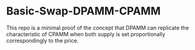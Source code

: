 # Basic-Swap-DPAMM-CPAMM
This repo is a minimal proof of the concept that DPAMM can replicate the characteristic of CPAMM when both supply is set proportionally correspondingly to the price.
